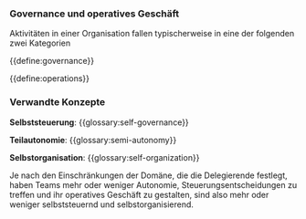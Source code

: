 ### Governance und operatives Geschäft

Aktivitäten in einer Organisation fallen typischerweise in eine der folgenden zwei Kategorien

{{define:governance}}

{{define:operations}}

### Verwandte Konzepte

**Selbststeuerung**: {{glossary:self-governance}}

**Teilautonomie**: {{glossary:semi-autonomy}}

**Selbstorganisation**: {{glossary:self-organization}}

Je nach den Einschränkungen der Domäne, die die Delegierende festlegt, haben Teams mehr oder weniger Autonomie, Steuerungsentscheidungen zu treffen und ihr operatives Geschäft zu gestalten, sind also mehr oder weniger selbststeuernd und selbstorganisierend.